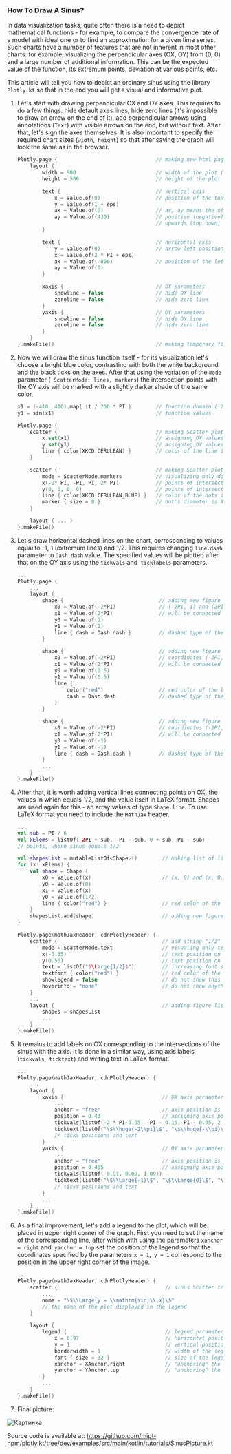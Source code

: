 ### How To Draw A Sinus?
In data visualization tasks, quite often there is a need to depict mathematical 
functions - for example, to compare the convergence rate of a model
with ideal one or to find an approximation for a given time series. Such charts 
have a number of features that are not inherent in most other charts: for example,
visualizing the perpendicular axes (OX, OY) from (0, 0) and a large number of
additional information. This can be the expected value of the function, its extremum
points, deviation at various points, etc.

This article will tell you how to depict an ordinary sinus using the library `Plotly.kt`
so that in the end you will get a visual and informative plot.

1. Let's start with drawing perpendicular OX and OY axes. This requires to do a few things:
   hide default axes lines, hide zero lines (it's impossible to draw an arrow on the end of it),
   add perpendicular arrows using annotations (`Text`) with visible arrows on the end, but without
   text. After that, let's sign the axes themselves. It is also important to specify the required 
   chart sizes (`width`,` height`) so that after saving the graph will look the same as in the browser.
        
    ```kotlin
    Plotly.page {                                // making new html page with plot
        layout {
            width = 900                          // width of the plot (in px.)
            height = 500                         // height of the plot (in px.)

            text {                               // vertical axis
                x = Value.of(0)                  // position of the top end of the arrow = (0, 1+eps)
                y = Value.of(1 + eps)
                ax = Value.of(0)                 // ax, ay means the offset of the bottom edge relative to the top
                ay = Value.of(430)               // positive (negative) value is the arrow length
                                                 // upwards (top down) and from right to left (from left to right)
            }

            text {                               // horizontal axis
                y = Value.of(0)                  // arrow left position = (2PI + eps, 0)
                x = Value.of(2 * PI + eps)
                ax = Value.of(-800)              // position of the left end of the arrow
                ay = Value.of(0)
            }

            xaxis {                              // OX parameters
                showline = false                 // hide OX line
                zeroline = false                 // hide zero line
            }
            yaxis {                              // OY parameters
                showline = false                 // hide OY line
                zeroline = false                 // hide zero line
            }
        }
    }.makeFile()                                 // making temporary file and visualing plot in the browser
    ```
         
2. Now we will draw the sinus function itself - for its visualization let's choose a bright blue color,
   contrasting with both the white background and the black ticks on the axes. After that using 
   the variation of the `mode` parameter (` ScatterMode: lines, markers`) the intersection points with the OY axis
   will be marked with a slightly darker shade of the same color.
   
    ```kotlin
    x1 = (-410..410).map{ it / 200 * PI }        // function domain (-2PI - eps, 2PI + eps)
    y1 = sin(x1)                                 // function values

    Plotly.page {
        scatter {                                // making Scatter plot (sinus)
            x.set(x1)                            // assigning OX values
            y.set(y1)                            // assigning OY values
            line { color(XKCD.CERULEAN) }        // color of the line is cerulean
        }

        scatter {                                // making Scatter plot (OX axis dots)
            mode = ScatterMode.markers           // visualizing only dots
            x(-2* PI, -PI, PI, 2* PI)            // points of intersection of sinus with OX (values ​​along the X axis)
            y(0, 0, 0, 0)                        // points of intersection of sinus with OX (values ​​along the Y axis)
            line { color(XKCD.CERULEAN_BLUE) }   // color of the dots is darker cerulean
            marker { size = 8 }                  // dot's diameter is 8 px.
        }

        layout { ... }
    }.makeFile()
    ```
3. Let's draw horizontal dashed lines on the chart, corresponding to values ​​equal to -1, 1 (extremum lines) and 1/2.
   This requires changing `line.dash` parameter to `Dash.dash` value. The specified values ​​will be plotted after that 
   on the OY axis using the `tickvals` and` ticklabels` parameters.

    ```kotlin
    ...
    Plotly.page {
        ...
        layout {
            shape {                               // adding new figure (line y = 1)
                x0 = Value.of(-2*PI)              // (-2PI, 1) and (2PI, 1) coordinates  
                x1 = Value.of(2*PI)               // will be connected by a line
                y0 = Value.of(1)
                y1 = Value.of(1)
                line { dash = Dash.dash }         // dashed type of the line
            }

            shape {                               // adding new figure (line y = 1/2)
                x0 = Value.of(-2*PI)              // coordinates (-2PI, 1/2) and (2PI, 1/2) 
                x1 = Value.of(2*PI)               // will be connected by a line
                y0 = Value.of(0.5)
                y1 = Value.of(0.5)
                line {
                    color("red")                  // red color of the line
                    dash = Dash.dash              // dashed type of the line
                }
            }

            shape {                               // adding new figure (line y = -1)
                x0 = Value.of(-2*PI)              // coordinates (-2PI, -1) and (2PI, -1) 
                x1 = Value.of(2*PI)               // will be connected by a line
                y0 = Value.of(-1)
                y1 = Value.of(-1)
                line { dash = Dash.dash }         // dashed type of the line
            }
            ...
        }
    }.makeFile()
    ```

4. After that, it is worth adding vertical lines connecting points on OX, the values in
   which equals 1/2, and the value itself in LaTeX format. Shapes are used again for this - an array
   values ​​of type `Shape.line`. To use LaTeX format you need to include the `MathJax` header.

    ```kotlin
    ...
    val sub = PI / 6
    val xElems = listOf(-2PI + sub, -PI - sub, 0 + sub, PI - sub)
    // points, where sinus equals 1/2

    val shapesList = mutableListOf<Shape>()        // making list of lines
    for (x: xElems) {
        val shape = Shape {
            x0 = Value.of(x)                       // (x, 0) and (x, 0.5) will be connected
            y0 = Value.of(0)
            x1 = Value.of(x)
            y0 = Value.of(1/2)
            line { color("red") }                  // red color of the line
        }
        shapesList.add(shape)                      // adding new figure to the list
    }

    Plotly.page(mathJaxHeader, cdnPlotlyHeader) {
        scatter {                                  // add string "1/2"
            mode = ScatterMode.text                // visualing only text
            x(-0.35)                               // text position on the OX axis
            y(0.56)                                // text position on the OX axis
            text = listOf("$\Large{1/2}$")         // increasing font size with ТеХ
            textfont { color("red") }              // red color of the font
            showlegend = false                     // do not show this trace in the legend
            hoverinfo = "none"                     // do not show anything on hover
        }
        ...
        layout {                                   // adding figure list to the plot
            shapes = shapesList                      
            ...
        }
    }.makeFile()
    ``` 

5. It remains to add labels on OX corresponding to the intersections of the sinus with the axis. It
   is done in a similar way, using axis labels (`tickvals`,` ticktext`) and writing text in LaTeX format.
                                                                                                 
    ```kotlin
    ...
    Plolty.page(mathJaxHeader, cdnPlotlyHeader) {
        ...
        layout {
            xaxis {                                // OX axis parameters
                ...
                anchor = "free"                    // axis position is set manually
                position = 0.43                    // assigning axis position
                tickvals(listOf(-2 * PI-0.05, -PI - 0.15, PI - 0.05, 2 * PI + 0.1))
                ticktext(listOf("\$\\huge{-2\\pi}\$", "\$\\huge{-\\pi}\$", "\$\\huge{\\pi}\$", "\$\\huge{2\\pi}\$"))
                // ticks positions and text
            }
            yaxis {                                // OY axis parameters
                ...
                anchor = "free"                    // axis position is set manually
                position = 0.485                   // assigning axis position
                tickvals(listOf(-0.91, 0.09, 1.09))
                ticktext(listOf("\$\\Large{-1}\$", "\$\\Large{0}\$", "\$\\Large{1}\$"))
                // ticks positions and text
            }
            ...
        }
    }.makeFile()
    ```

6. As a final improvement, let's add a legend to the plot, which will be placed in upper right corner of the graph.
   First you need to set the name of the corresponding line, after which with using the parameters `xanchor = right` 
   and` yanchor = top` set the position of the legend so that the coordinates specified by the parameters 
   `x = 1`,` y = 1` correspond to the position in the upper right corner of the image.

    ```kotlin
    ...
    Plotly.page(mathJaxHeader, cdnPlotlyHeader) {
        scatter {                                   // sinus Scatter trace
            ...
            name = "\$\\Large{y = \\mathrm{sin}\\,x}\$"
            // the name of the plot displayed in the legend
        }

        layout {
            legend {                                // legend parameters
                x = 0.97                            // horizontal position of the legend
                y = 1                               // vertical position of the legend
                borderwidth = 1                     // width of the legend border
                font { size = 32 }                  // size of the legend font
                xanchor = XAnchor.right             // "anchoring" the position of the legend to the right corner
                yanchor = YAnchor.top               // "anchoring" the position of the legend to the bottom of the graph
            }
            ...
        }
    }.makeFile()
    ```

7. Final picture:

![Картинка](https://i.ibb.co/wKTCp4H/newplot-17.png)

Source code is available at: https://github.com/mipt-npm/plotly.kt/tree/dev/examples/src/main/kotlin/tutorials/SinusPicture.kt